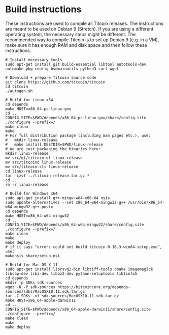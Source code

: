 Build instructions
====================

These instructions are used to compile all Titcoin releases. The instructions are meant to be used on Debian 9 (Stretch). If you are using a different operating system, the necessary steps might be different. The recommended way to compile Titcoin is to set up Debian 9 (e.g. in a VM), make sure it has enough RAM and disk space and then follow these instructions.

```
# Install necessary tools
sudo apt-get install git build-essential libtool autotools-dev automake pkg-config bsdmainutils python3 curl wget

# Download + prepare Titcoin source code
git clone https://github.com/titcoin/titcoin
cd titcoin
./autogen.sh

# Build for Linux x64
cd depends
make HOST=x86_64-pc-linux-gnu
cd ..
CONFIG_SITE=$PWD/depends/x86_64-pc-linux-gnu/share/config.site ./configure --prefix=/
make clean
make
# For full distribution package (including man pages etc.), use:
#   mkdir linux-release
#   make install DESTDIR=$PWD/linux-release
# We are just packaging the binaries here:
mkdir linux-release
mv src/qt/titcoin-qt linux-release
mv src/titcoind linux-release
mv src/titcoin-cli linux-release
cd linux-release
tar -czvf ../titcoin-release.tar.gz *
cd ..
rm -r linux-release

# Build for Windows x64
sudo apt-get install g++-mingw-w64-x86-64 nsis
sudo update-alternatives --set x86_64-w64-mingw32-g++ /usr/bin/x86_64-w64-mingw32-g++-posix
cd depends
make HOST=x86_64-w64-mingw32
cd ..
CONFIG_SITE=$PWD/depends/x86_64-w64-mingw32/share/config.site ./configure --prefix=/
make clean
make
make deploy
# if it says "error: could not build titcoin-0.16.3-win64-setup.exe", use:
makensis share/setup.nsi

# Build for Mac OS X 11
sudo apt-get install librsvg2-bin libtiff-tools cmake imagemagick libcap-dev libz-dev libbz2-dev python-setuptools libtinfo5
cd depends
mkdir -p SDKs sdk-sources
wget -N -P sdk-sources https://bitcoincore.org/depends-sources/sdks/MacOSX10.11.sdk.tar.gz
tar -C SDKs -xf sdk-sources/MacOSX10.11.sdk.tar.gz
make HOST=x86_64-apple-darwin11
cd ..
CONFIG_SITE=$PWD/depends/x86_64-apple-darwin11/share/config.site ./configure --prefix=/
make clean
make
make deploy
```
